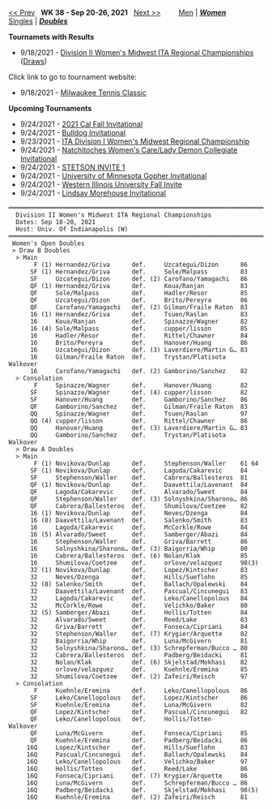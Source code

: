 [<< Prev](women_doubles_2137.md) &nbsp; **WK 38 - Sep 20-26, 2021** &nbsp; [Next >>](women_doubles_2139.md) &nbsp;&nbsp;&nbsp;&nbsp;&nbsp;&nbsp;&nbsp; [Men](./men_doubles_2138.md) &#124; [***Women***](./women_doubles_2138.md) &nbsp;&nbsp;&nbsp;&nbsp;&nbsp; [Singles](./women_singles_2138.md) &#124; [***Doubles***](./women_doubles_2138.md)

**Tournamets with Results**  
- 9/18/2021 - [Division II Women's Midwest ITA Regional Championships](#21-14491) ([Draws](https://colleges.wearecollegetennis.com/competitions/UnivOfIndianapolisW/Tournaments/Overview/512F0B87-0C08-4030-A3A0-82FA105D9E04))  

Click link to go to tournament website:  
- 9/18/2021 - <a href="https://colleges.wearecollegetennis.com/competitions/ITA/Tournaments/Overview/4310416C-7EB8-49BC-9A59-895CD6BEE8F8" target="_blank">Milwaukee Tennis Classic</a>

**Upcoming Tournaments**  
- 9/24/2021 - <a href="https://colleges.wearecollegetennis.com/competitions/UnivOfCaliforniaBerkeleyW/Tournaments/Overview/2E9EA7B8-64A7-4FE7-8D8D-ED1A10E8D31D" target="_blank">2021 Cal Fall Invitational</a>
- 9/24/2021 - <a href="https://colleges.wearecollegetennis.com/competitions/YaleUniversityW/Tournaments/Overview/B0EA1FCD-5136-410D-8A03-B6DC9B64967D" target="_blank">Bulldog Invitational</a>
- 9/23/2021 - <a href="https://colleges.wearecollegetennis.com/competitions/UniversityOfIllinoisW/Tournaments/Overview/D364C7F9-D5B0-4D5F-854B-5805EE070BE4" target="_blank">ITA Division I Women's Midwest Regional Championship</a>
- 9/24/2021 - <a href="https://colleges.wearecollegetennis.com/competitions/NorthwesternStateUnivW/Tournaments/Overview/8DB172DF-A5AF-4313-B281-4E6BF09C1F57" target="_blank">Natchitoches Women's Care/Lady Demon Collegiate Invitational</a>
- 9/24/2021 - <a href="https://colleges.wearecollegetennis.com/competitions/StetsonUniversityW/Tournaments/Overview/C590F4B3-B589-4914-B27B-15E64C3D0E46" target="_blank">STETSON INVITE 1</a>
- 9/24/2021 - <a href="https://colleges.wearecollegetennis.com/competitions/UniversityOfMinnesotaW/Tournaments/Overview/B82F54CE-2334-45CA-976C-002A444F34CF" target="_blank">University of Minnesota Gopher Invitational</a>
- 9/24/2021 - <a href="https://colleges.wearecollegetennis.com/competitions/WesternIllinoisUniversityW/Tournaments/Overview/F071C84F-6B2D-4B81-8D42-5B11D51EAB94" target="_blank">Western Illinois University Fall Invite</a>
- 9/24/2021 - <a href="https://colleges.wearecollegetennis.com/competitions/WilliamsCollegeW/Tournaments/Overview/29825979-F460-4366-ACCA-41A880C0E1DA" target="_blank">Lindsay Morehouse Invitational</a>

<a name="21-14491"></a>
~~~
════════════════════════════════════════════════════════════════════════
  Division II Women's Midwest ITA Regional Championships
  Dates: Sep 18-20, 2021
  Host: Univ. Of Indianapolis (W)
════════════════════════════════════════════════════════════════════════
 Women's Open Doubles
 > Draw B Doubles
  > Main
       F (1) Hernandez/Griva      def.     Uzcategui/Dizon      86
      SF (1) Hernandez/Griva      def.     Sole/Malpass         83
      SF     Uzcategui/Dizon      def. (2) Carofano/Yamagachi   86
      QF (1) Hernandez/Griva      def.     Koua/Ranjan          83
      QF     Sole/Malpass         def.     Hadler/Resor         85
      QF     Uzcategui/Dizon      def.     Brito/Pereyra        86
      QF     Carofano/Yamagachi   def. (2) Gilman/Fraile Raton  83
      16 (1) Hernandez/Griva      def.     Tsuen/Raslan         83
      16     Koua/Ranjan          def.     Spinazze/Wagner      82
      16 (4) Sole/Malpass         def.     cupper/lisson        85
      16     Hadler/Resor         def.     Rittel/Chawner       84
      16     Brito/Pereyra        def.     Hanover/Huang        86
      16     Uzcategui/Dizon      def. (3) Laverdiere/Martin G… 83
      16     Gilman/Fraile Raton  def.     Trystan/Platisota    Walkover
      16     Carofano/Yamagachi   def. (2) Gamborino/Sanchez    82
  > Consolation
       F     Spinazze/Wagner      def.     Hanover/Huang        82
      SF     Spinazze/Wagner      def. (4) cupper/lisson        82
      SF     Hanover/Huang        def.     Gamborino/Sanchez    86
      QF     Gamborino/Sanchez    def.     Gilman/Fraile Raton  83
      QQ     Spinazze/Wagner      def.     Tsuen/Raslan         97
      QQ (4) cupper/lisson        def.     Rittel/Chawner       86
      QQ     Hanover/Huang        def. (3) Laverdiere/Martin G… 83
      QQ     Gamborino/Sanchez    def.     Trystan/Platisota    Walkover
  > Draw A Doubles
  > Main
       F (1) Novikova/Dunlap      def.     Stephenson/Waller    61 64
      SF (1) Novikova/Dunlap      def.     Lagoda/Cakarevic     84
      SF     Stephenson/Waller    def.     Cabrera/Ballesteros  81
      QF (1) Novikova/Dunlap      def.     Daavettila/Lavenant  84
      QF     Lagoda/Cakarevic     def.     Alvarado/Sweet       84
      QF     Stephenson/Waller    def. (3) Solnyshkina/Sharono… 86
      QF     Cabrera/Ballesteros  def.     Shumilova/Coetzee    82
      16 (1) Novikova/Dunlap      def.     Neves/Dzenga         84
      16 (8) Daavettila/Lavenant  def.     Salenko/Smith        83
      16     Lagoda/Cakarevic     def.     McCorkle/Rowe        84
      16 (5) Alvarado/Sweet       def.     Samberger/Abazi      84
      16     Stephenson/Waller    def.     Griva/Barrett        86
      16     Solnyshkina/Sharono… def. (3) Baigorria/Whip       80
      16     Cabrera/Ballesteros  def. (6) Nolan/Klak           85
      16     Shumilova/Coetzee    def.     orlove/velazquez     98(3)
      32 (1) Novikova/Dunlap      def.     Lopez/Kintscher      83
      32     Neves/Dzenga         def.     Hills/Sueflohn       85
      32 (8) Salenko/Smith        def.     Ballach/Opalewski    84
      32     Daavettila/Lavenant  def.     Pascual/Cincunegui   83
      32     Lagoda/Cakarevic     def.     Leko/Canellopolous   84
      32     McCorkle/Rowe        def.     Velichko/Baker       80
      32 (5) Samberger/Abazi      def.     Hollis/Totten        84
      32     Alvarado/Sweet       def.     Reed/Lake            83
      32     Griva/Barrett        def.     Fonseca/Cipriani     84
      32     Stephenson/Waller    def. (7) Krygier/Arquette     82
      32     Baigorria/Whip       def.     Luna/McGivern        81
      32     Solnyshkina/Sharono… def. (3) Schrepferman/Bucco … 80
      32     Cabrera/Ballesteros  def.     Padberg/Beidacki     81
      32     Nolan/Klak           def. (6) Skjelstad/Mokhasi    82
      32     orlove/velazquez     def.     Kuehnle/Eremina      85
      32     Shumilova/Coetzee    def. (2) Zafeiri/Reisch       97
  > Consolation
       F     Kuehnle/Eremina      def.     Leko/Canellopolous   86
      SF     Leko/Canellopolous   def.     Lopez/Kintscher      86
      SF     Kuehnle/Eremina      def.     Luna/McGivern        82
      QF     Lopez/Kintscher      def.     Pascual/Cincunegui   82
      QF     Leko/Canellopolous   def.     Hollis/Totten        Walkover
      QF     Luna/McGivern        def.     Fonseca/Cipriani     85
      QF     Kuehnle/Eremina      def.     Padberg/Beidacki     86
     16Q     Lopez/Kintscher      def.     Hills/Sueflohn       83
     16Q     Pascual/Cincunegui   def.     Ballach/Opalewski    84
     16Q     Leko/Canellopolous   def.     Velichko/Baker       97
     16Q     Hollis/Totten        def.     Reed/Lake            86
     16Q     Fonseca/Cipriani     def. (7) Krygier/Arquette     86
     16Q     Luna/McGivern        def.     Schrepferman/Bucco … 86
     16Q     Padberg/Beidacki     def.     Skjelstad/Mokhasi    98(5)
     16Q     Kuehnle/Eremina      def. (2) Zafeiri/Reisch       81
~~~